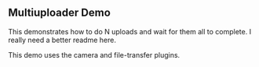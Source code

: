 Multiuploader Demo
---

This demonstrates how to do N uploads and wait for them all to complete. 
I really need a better readme here.

This demo uses the camera and file-transfer plugins.